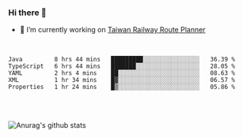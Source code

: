 ### Hi there 👋

- 🔭 I’m currently working on [Taiwan Railway Route Planner](https://github.com/Taiwan-Railway-Route-Planner)

<br/>

<!--START_SECTION:waka-->
```text
Java         8 hrs 44 mins   █████████░░░░░░░░░░░░░░░░   36.39 % 
TypeScript   6 hrs 44 mins   ███████░░░░░░░░░░░░░░░░░░   28.05 % 
YAML         2 hrs 4 mins    ██░░░░░░░░░░░░░░░░░░░░░░░   08.63 % 
XML          1 hr 34 mins    █▓░░░░░░░░░░░░░░░░░░░░░░░   06.57 % 
Properties   1 hr 24 mins    █▒░░░░░░░░░░░░░░░░░░░░░░░   05.86 % 
```
<!--END_SECTION:waka-->

<br/>
<br/>

![Anurag's github stats](https://github-readme-stats.vercel.app/api?username=DepickereSven&show_icons=true&theme=tokyonight)



<!--
**DepickereSven/DepickereSven** is a ✨ _special_ ✨ repository because its `README.md` (this file) appears on your GitHub profile.

Here are some ideas to get you started:

- 🔭 I’m currently working on ...
- 🌱 I’m currently learning ...
- 👯 I’m looking to collaborate on ...
- 🤔 I’m looking for help with ...
- 💬 Ask me about ...
- 📫 How to reach me: ...
- 😄 Pronouns: ...
- ⚡ Fun fact: ...
-->
